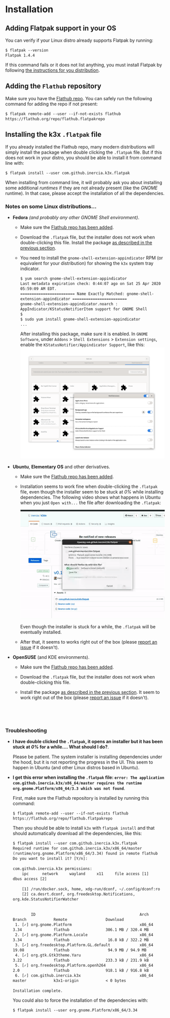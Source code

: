 # Installation

## Adding Flatpak support in your OS

You can verify if your Linux distro already supports Flatpak by running:

```commandline
$ flatpak --version
Flatpak 1.4.4
```

If this command fails or it does not list anything, you must install Flatpak
by following [the instructions for you distribution](https://flatpak.org/setup/).

## Adding the `Flathub` repository

Make sure you have the [Flathub repo](https://flathub.org). You
can safely run the following command for adding the repo if not present:

```commandline
$ flatpak remote-add --user --if-not-exists flathub https://flathub.org/repo/flathub.flatpakrepo
```  

## Installing the k3x `.flatpak` file

If you already installed the Flathub repo, many modern distributions will simply
install the package when double clicking the `.flatpak` file.
But if this does not work in your distro, you should be able to install it from
command line with:

```commandline
$ flatpak install --user com.github.inercia.k3x.flatpak
```

When installing from command line, it will probably ask you about installing some
additional _runtimes_ if they are not already present (like the _GNOME_ runtime).
In that case, please accept the installation of all the dependencies. 

### Notes on some Linux distributions...

* **Fedora** _(and probably any other GNOME Shell environment)_.

  - Make sure the [Flathub repo has been added](#adding-the-flathub-repository).
  
  - Download the `.flatpak` file, but the installer does not work when double-clicking
    this file. Install the package [as described in the previous section](#installing-the-k3x-flatpak-file).
     
  - You need to install the `gnome-shell-extension-appindicator` RPM (or equivalent
    for your distribution) for showing the `k3x` system tray indicator.
    ```commandline
    $ yum search gnome-shell-extension-appindicator
    Last metadata expiration check: 0:44:07 ago on Sat 25 Apr 2020 05:59:09 AM EDT.
    ======================== Name Exactly Matched: gnome-shell-extension-appindicator ========================
    gnome-shell-extension-appindicator.noarch : AppIndicator/KStatusNotifierItem support for GNOME Shell
    $
    $ sudo yum install gnome-shell-extension-appindicator
    ...
    ```
    After installing this package, make sure it is enabled. In `GNOME Software`,
    under `Addons` > `Shell Extensions` > `Extension settings`, enable the
    `KStatusNotifier/Appindicator Support`, like this:
   ![](screenshots/installation-fedora-shell-extension.png)
   
* **Ubuntu**, **Elementary OS** and other derivatives.

  - Make sure the [Flathub repo has been added](#adding-the-flathub-repository).

  - Installation seems to work fine when double-clicking the `.flatpak` file, even though
    the installer  seem to be stuck at _0%_ while installing dependencies. The following
    video shows what happens in Ubuntu when you just `Open with...` the file after
    downloading the `.flatpak`:

    ![](screenshots/installation-flatpak-bundle.gif)
    
    Even though the installer is stuck for a while, the `.flatpak` will be eventually installed.
    
  - After that, it seems to works right out of the box (please [report an issue](https://github.com/inercia/k3x/issues/new/choose) if it doesn't).

* **OpenSUSE** (and KDE environments).

  - Make sure the [Flathub repo has been added](#adding-the-flathub-repository).

  - Download the `.flatpak` file, but the installer does not work when double-clicking
    this file.

  - Install the package [as described in the previous section](#installing-the-k3x-flatpak-file).
    It seem to work right out of the box (please [report an issue](https://github.com/inercia/k3x/issues/new/choose) if it doesn't).

<p>&nbsp;</p>
<p>&nbsp;</p>


### Troubleshooting

* **I have double clicked the `.flatpak`, it opens an installer but it has been stuck at _0%_ for a while.... What should I do?**.

  Please be patient. The system installer is installing dependencies
  under the hood, but it is not reporting the progress in the UI. This seem to happen in
  Ubuntu (and other Linux distros based in Ubuntu).

* **I get this error when installing the `.flatpak` file: `error: The application
  com.github.inercia.k3x/x86_64/master requires the runtime org.gnome.Platform/x86_64/3.3
  which was not found`**.

  First, make sure the Flathub repository is installed by running this command:
  ```commandline
  $ flatpak remote-add --user --if-not-exists flathub https://flathub.org/repo/flathub.flatpakrepo
  ```

  Then you should be able to install `k3x` with `flatpak install` and that should
  automatically download all the dependencies, like this:

  ```commandline
  $ flatpak install --user com.github.inercia.k3x.flatpak
  Required runtime for com.github.inercia.k3x/x86_64/master (runtime/org.gnome.Platform/x86_64/3.34) found in remote flathub
  Do you want to install it? [Y/n]: 

  com.github.inercia.k3x permissions:
      ipc      network     wayland     x11     file access [1]     dbus access [2]

      [1] /run/docker.sock, home, xdg-run/dconf, ~/.config/dconf:ro
      [2] ca.desrt.dconf, org.freedesktop.Notifications, org.kde.StatusNotifierWatcher


          ID                                              Arch              Branch            Remote                 Download
   1. [✓] org.gnome.Platform                              x86_64            3.34              flathub                306.1 MB / 320.4 MB
   2. [✓] org.gnome.Platform.Locale                       x86_64            3.34              flathub                 16.8 kB / 322.2 MB
   3. [✓] org.freedesktop.Platform.GL.default             x86_64            19.08             flathub                 94.9 MB / 94.9 MB
   4. [✓] org.gtk.Gtk3theme.Yaru                          x86_64            3.22              flathub                233.3 kB / 231.9 kB
   5. [✓] org.freedesktop.Platform.openh264               x86_64            2.0               flathub                918.1 kB / 916.8 kB
   6. [✓] com.github.inercia.k3x                          x86_64            master            k3x1-origin            < 0 bytes

  Installation complete.
  ```

  You could also to force the installation of the dependencies with:
  
  ```commandline
  $ flatpak install --user org.gnome.Platform/x86_64/3.34
  ```


